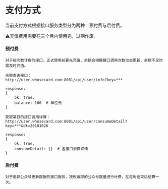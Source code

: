 # 支付方式

当前支付方式根据接口服务类型分为两种：预付费与后付费。

⚠️充值费用需要在三个月内使用完，过期作废。

#### 预付费
```
对于按次数计费的接口，正式使用前要先充值，余额会根据接口调用次数动态更新，余额不足时需及时充值。

余额查询接口：
http://user.whosecard.com:8081/api/user/info?key=***

response:
{
	ok: true,
	balance: 100  # 单位元
}

获取某日的接口调用详情：
http://user.whosecard.com:8081/api/user/consumeDetail?key=***&dt=20181026

response:
{
	ok: true,
	consumeDetail: {}  # 各接口消费详情
}
```

#### 后付费
```
对于追踪公众号更新数据的接口服务，按照跟踪的公众号数量进行计费，在每周结束后结算一次。
```

